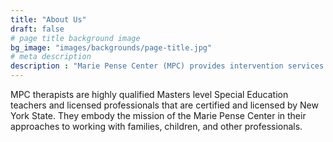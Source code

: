 ```yaml
---
title: "About Us"
draft: false
# page title background image
bg_image: "images/backgrounds/page-title.jpg"
# meta description
description : "Marie Pense Center (MPC) provides intervention services to children in their home and community settings including: preschools, hospitals, homes, and day care centers. Our goal is to meet the needs of every individual and family that we have the opportunity to work with. We aim to do this in a creative, holistic, caring, and empathetic way."
---
```

MPC therapists are highly qualified Masters level Special Education teachers and licensed professionals that are certified and licensed by New York State. They embody the mission of the Marie Pense Center in their approaches to working with families, children, and other professionals.
